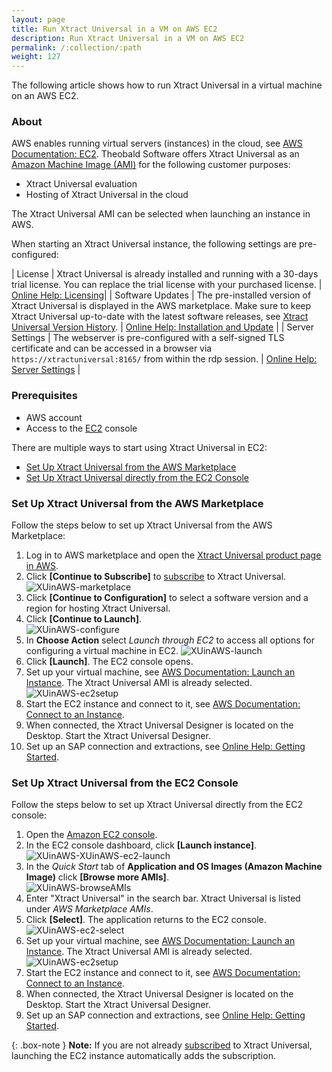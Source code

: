 ```yaml
---
layout: page
title: Run Xtract Universal in a VM on AWS EC2
description: Run Xtract Universal in a VM on AWS EC2
permalink: /:collection/:path
weight: 127
---
```


The following article shows how to run Xtract Universal in a virtual machine on an AWS EC2.

### About

AWS enables running virtual servers (instances) in the cloud, see [AWS Documentation: EC2](https://docs.aws.amazon.com/AWSEC2/latest/WindowsGuide/concepts.html).
Theobald Software offers Xtract Universal as an [Amazon Machine Image (AMI)](https://docs.aws.amazon.com/AWSEC2/latest/WindowsGuide/AMIs.html) for the following customer purposes:
- Xtract Universal evaluation
- Hosting of Xtract Universal in the cloud

The Xtract Universal AMI can be selected when launching an instance in AWS.

When starting an Xtract Universal instance, the following settings are pre-configured:

| License | Xtract Universal is already installed and running with a 30-days trial license. You can replace the trial license with your purchased license. | [Online Help: Licensing](https://help.theobald-software.com/en/xtract-universal/introduction/license)|
| Software Updates | The pre-installed version of Xtract Universal is displayed in the AWS marketplace. Make sure to keep Xtract Universal up-to-date with the latest software releases, see [Xtract Universal Version History](../version-history/xtract-universal-version-history). | [Online Help: Installation and Update](https://help.theobald-software.com/en/xtract-universal/introduction/installation-and-update) |
| Server Settings | The webserver is pre-configured with a self-signed TLS certificate and can be accessed in a browser via ``https://xtractuniversal:8165/`` from within the rdp session. | [Online Help: Server Settings](https://help.theobald-software.com/en/xtract-universal/security/server-security) |

### Prerequisites

- AWS account
- Access to the [EC2](https://docs.aws.amazon.com/AWSEC2/latest/WindowsGuide/concepts.html) console

There are multiple ways to start using Xtract Universal in EC2:
- [Set Up Xtract Universal from the AWS Marketplace](#set-up-xtract-universal-from-the-aws-marketplace)
- [Set Up Xtract Universal directly from the EC2 Console](#set-up-xtract-universal-from-the-ec2-console)

### Set Up Xtract Universal from the AWS Marketplace

Follow the steps below to set up Xtract Universal from the AWS Marketplace:

1. Log in to AWS marketplace and open the [Xtract Universal product page in AWS](https://aws.amazon.com/marketplace/pp/prodview-anarfo2osmhl4?sr=0-1&ref_=beagle&applicationId=AWSMPContessa#pdp-reviews).
2. Click **[Continue to Subscribe]** to [subscribe](https://docs.aws.amazon.com/marketplace/latest/buyerguide/buyer-ami-contracts.html) to Xtract Universal.<br>
![XUinAWS-marketplace](/img/contents/xu/XUinAWS-marketplace.png)
3. Click **[Continue to Configuration]** to select a software version and a region for hosting Xtract Universal.
4. Click **[Continue to Launch]**. <br>
![XUinAWS-configure](/img/contents/xu/XUinAWS-configure.png)
5. In **Choose Action** select *Launch through EC2* to access all options for configuring a virtual machine in EC2. 
![XUinAWS-launch](/img/contents/xu/XUinAWS-launch.png)
6. Click **[Launch]**. The EC2 console opens.
7. Set up your virtual machine, see [AWS Documentation: Launch an Instance](https://docs.aws.amazon.com/AWSEC2/latest/WindowsGuide/EC2_GetStarted.html#ec2-launch-instance).
The Xtract Universal AMI is already selected.<br>
![XUinAWS-ec2setup](/img/contents/xu/XUinAWS-ec2setup.png)
8. Start the EC2 instance and connect to it, see [AWS Documentation: Connect to an Instance](https://docs.aws.amazon.com/AWSEC2/latest/WindowsGuide/EC2_GetStarted.html#ec2-connect-to-instance-windows).
9. When connected, the Xtract Universal Designer is located on the Desktop. Start the Xtract Universal Designer.
10. Set up an SAP connection and extractions, see [Online Help: Getting Started](https://help.theobald-software.com/en/xtract-universal/getting-started/connect-designer-with-server).

### Set Up Xtract Universal from the EC2 Console

Follow the steps below to set up Xtract Universal directly from the EC2 console:

1. Open the [Amazon EC2 console](https://console.aws.amazon.com/ec2/).
2. In the EC2 console dashboard, click **[Launch instance]**.<br>
![XUinAWS-XUinAWS-ec2-launch](/img/contents/xu/XUinAWS-ec2-launch.png)
3. In the *Quick Start* tab of **Application and OS Images (Amazon Machine Image)** click **[Browse more AMIs]**. <br>
![XUinAWS-browseAMIs](/img/contents/xu/XUinAWS-browseAMIs.png)
4. Enter "Xtract Universal" in the search bar. Xtract Universal is listed under *AWS Marketplace AMIs*.
5. Click **[Select]**. The application returns to the EC2 console.<br>
![XUinAWS-ec2-select](/img/contents/xu/XUinAWS-ec2-select.png)
6. Set up your virtual machine, see [AWS Documentation: Launch an Instance](https://docs.aws.amazon.com/AWSEC2/latest/WindowsGuide/EC2_GetStarted.html#ec2-launch-instance).
The Xtract Universal AMI is already selected.<br>
![XUinAWS-ec2setup](/img/contents/xu/XUinAWS-ec2setup.png)
7. Start the EC2 instance and connect to it, see [AWS Documentation: Connect to an Instance](https://docs.aws.amazon.com/AWSEC2/latest/WindowsGuide/EC2_GetStarted.html#ec2-connect-to-instance-windows).
8. When connected, the Xtract Universal Designer is located on the Desktop. Start the Xtract Universal Designer.
9. Set up an SAP connection and extractions, see [Online Help: Getting Started](https://help.theobald-software.com/en/xtract-universal/getting-started/connect-designer-with-server).

{: .box-note }
**Note:** If you are not already [subscribed](https://docs.aws.amazon.com/marketplace/latest/buyerguide/buyer-ami-contracts.html) to Xtract Universal, launching the EC2 instance automatically adds the subscription.